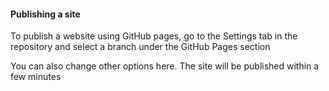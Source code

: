 #### Publishing a site

To publish a website using GitHub pages, go to the Settings tab in the repository and select a branch under the GitHub Pages section

You can also change other options here. The site will be published within a few minutes
